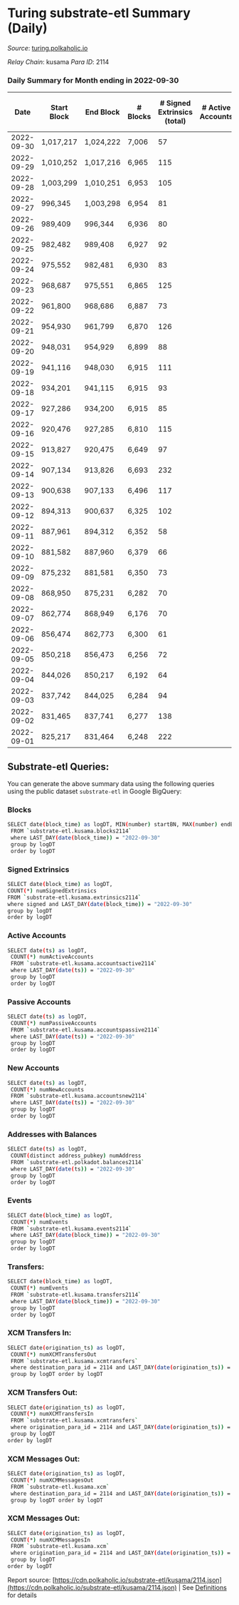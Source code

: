 # Turing substrate-etl Summary (Daily)

_Source_: [turing.polkaholic.io](https://turing.polkaholic.io)

*Relay Chain*: kusama
*Para ID*: 2114



### Daily Summary for Month ending in 2022-09-30


| Date | Start Block | End Block | # Blocks | # Signed Extrinsics (total) | # Active Accounts | # Passive | # New | # Addresses with Balances | # Events | # Transfers | # XCM Transfers In | # XCM Transfers Out | # XCM In | # XCM Out | Issues | 
| ---- | ----------- | --------- | -------- | --------------------------- | ----------------- | --------- | ----- | ------------------------- | -------- | ----------- | ------------------ | ------------------- | -------- | --------- | ------ |
| 2022-09-30 | 1,017,217 | 1,024,222 | 7,006 | 57 |  |  |  | 1,640 | 36,087 | 13  | 1  | 8  |  |  |  |
| 2022-09-29 | 1,010,252 | 1,017,216 | 6,965 | 115 |  |  |  |  | 34,650 | 34  | 1  | 14  |  |  |  |
| 2022-09-28 | 1,003,299 | 1,010,251 | 6,953 | 105 |  |  |  |  | 36,171 | 21  |   | 16  |  |  |  |
| 2022-09-27 | 996,345 | 1,003,298 | 6,954 | 81 |  |  |  |  | 35,510 | 13  |   | 8  |  |  |  |
| 2022-09-26 | 989,409 | 996,344 | 6,936 | 80 |  |  |  |  | 34,744 | 22  | 9  | 18  |  |  |  |
| 2022-09-25 | 982,482 | 989,408 | 6,927 | 92 |  |  |  |  | 35,621 | 11  |   | 7  |  |  |  |
| 2022-09-24 | 975,552 | 982,481 | 6,930 | 83 |  |  |  |  | 33,485 | 13  |   | 12  |  |  |  |
| 2022-09-23 | 968,687 | 975,551 | 6,865 | 125 |  |  |  |  | 34,918 | 12  | 7  | 8  |  |  |  |
| 2022-09-22 | 961,800 | 968,686 | 6,887 | 73 |  |  |  |  | 32,423 | 6  | 8  | 5  |  |  |  |
| 2022-09-21 | 954,930 | 961,799 | 6,870 | 126 |  |  |  |  | 34,033 | 17  | 3  | 7  |  |  |  |
| 2022-09-20 | 948,031 | 954,929 | 6,899 | 88 |  |  |  | 1,631 | 32,595 | 18  | 1  | 8  |  |  |  |
| 2022-09-19 | 941,116 | 948,030 | 6,915 | 111 |  |  |  | 1,631 | 34,310 | 19  | 4  | 10  |  |  |  |
| 2022-09-18 | 934,201 | 941,115 | 6,915 | 93 |  |  |  | 1,629 | 32,465 | 12  | 1  | 5  |  |  |  |
| 2022-09-17 | 927,286 | 934,200 | 6,915 | 85 |  |  |  | 1,628 | 33,699 | 10  | 5  | 6  |  |  |  |
| 2022-09-16 | 920,476 | 927,285 | 6,810 | 115 |  |  |  | 1,626 | 32,036 | 23  | 6  | 9  |  |  |  |
| 2022-09-15 | 913,827 | 920,475 | 6,649 | 97 |  |  |  | 1,625 | 31,424 | 34  | 6  | 22  |  |  |  |
| 2022-09-14 | 907,134 | 913,826 | 6,693 | 232 |  |  |  | 1,624 | 32,859 | 143  | 4  | 27  |  |  |  |
| 2022-09-13 | 900,638 | 907,133 | 6,496 | 117 |  |  |  | 1,586 | 31,041 | 11  | 4  | 5  |  |  |  |
| 2022-09-12 | 894,313 | 900,637 | 6,325 | 102 |  |  |  |  | 30,679 | 6  | 1  | 3  |  |  |  |
| 2022-09-11 | 887,961 | 894,312 | 6,352 | 58 |  |  |  |  | 28,881 | 13  |   | 9  |  |  |  |
| 2022-09-10 | 881,582 | 887,960 | 6,379 | 66 |  |  |  |  | 30,583 | 9  | 2  | 4  |  |  |  |
| 2022-09-09 | 875,232 | 881,581 | 6,350 | 73 |  |  |  |  | 28,956 | 10  |   | 7  |  |  |  |
| 2022-09-08 | 868,950 | 875,231 | 6,282 | 70 |  |  |  | 1,581 | 30,372 | 9  | 1  | 8  |  |  |  |
| 2022-09-07 | 862,774 | 868,949 | 6,176 | 70 |  |  |  | 1,581 | 28,517 | 9  | 4  | 3  |  |  |  |
| 2022-09-06 | 856,474 | 862,773 | 6,300 | 61 |  |  |  |  | 30,154 | 8  | 1  | 5  |  |  |  |
| 2022-09-05 | 850,218 | 856,473 | 6,256 | 72 |  |  |  |  | 28,517 | 11  | 1  | 8  |  |  |  |
| 2022-09-04 | 844,026 | 850,217 | 6,192 | 64 |  |  |  |  | 28,275 | 5  |   | 3  |  |  |  |
| 2022-09-03 | 837,742 | 844,025 | 6,284 | 94 |  |  |  |  | 29,928 | 8  | 2  | 7  |  |  |  |
| 2022-09-02 | 831,465 | 837,741 | 6,277 | 138 |  |  |  |  | 28,610 | 21  | 4  | 16  |  |  |  |
| 2022-09-01 | 825,217 | 831,464 | 6,248 | 222 |  |  |  |  | 30,635 | 34  | 10  | 22  |  |  |  |

## Substrate-etl Queries:
You can generate the above summary data using the following queries using the public dataset `substrate-etl` in Google BigQuery:

### Blocks
```bash
SELECT date(block_time) as logDT, MIN(number) startBN, MAX(number) endBN, COUNT(*) numBlocks 
 FROM `substrate-etl.kusama.blocks2114`  
 where LAST_DAY(date(block_time)) = "2022-09-30" 
 group by logDT 
 order by logDT
```

### Signed Extrinsics
```bash
SELECT date(block_time) as logDT, 
COUNT(*) numSignedExtrinsics 
FROM `substrate-etl.kusama.extrinsics2114`  
where signed and LAST_DAY(date(block_time)) = "2022-09-30" 
group by logDT 
order by logDT
```

### Active Accounts
```bash
SELECT date(ts) as logDT, 
 COUNT(*) numActiveAccounts 
 FROM `substrate-etl.kusama.accountsactive2114` 
 where LAST_DAY(date(ts)) = "2022-09-30" 
 group by logDT 
 order by logDT
```

### Passive Accounts
```bash
SELECT date(ts) as logDT, 
 COUNT(*) numPassiveAccounts 
 FROM `substrate-etl.kusama.accountspassive2114` 
 where LAST_DAY(date(ts)) = "2022-09-30" 
 group by logDT 
 order by logDT
```

### New Accounts
```bash
SELECT date(ts) as logDT, 
 COUNT(*) numNewAccounts 
 FROM `substrate-etl.kusama.accountsnew2114` 
 where LAST_DAY(date(ts)) = "2022-09-30" 
 group by logDT
 order by logDT
```

### Addresses with Balances
```bash
SELECT date(ts) as logDT,
 COUNT(distinct address_pubkey) numAddress 
 FROM `substrate-etl.polkadot.balances2114` 
 where LAST_DAY(date(ts)) = "2022-09-30" 
 group by logDT 
 order by logDT
```

### Events
```bash
SELECT date(block_time) as logDT, 
 COUNT(*) numEvents 
 FROM `substrate-etl.kusama.events2114` 
 where LAST_DAY(date(block_time)) = "2022-09-30" 
 group by logDT 
 order by logDT
```

### Transfers:
```bash
SELECT date(block_time) as logDT, 
 COUNT(*) numEvents 
 FROM `substrate-etl.kusama.transfers2114` 
 where LAST_DAY(date(block_time)) = "2022-09-30" 
 group by logDT 
 order by logDT
```

### XCM Transfers In:
```bash
SELECT date(origination_ts) as logDT, 
 COUNT(*) numXCMTransfersOut 
 FROM `substrate-etl.kusama.xcmtransfers` 
 where destination_para_id = 2114 and LAST_DAY(date(origination_ts)) = "2022-09-30" 
 group by logDT order by logDT
```

### XCM Transfers Out:
```bash
SELECT date(origination_ts) as logDT, 
 COUNT(*) numXCMTransfersIn 
 FROM `substrate-etl.kusama.xcmtransfers` 
 where origination_para_id = 2114 and LAST_DAY(date(origination_ts)) = "2022-09-30" 
 group by logDT 
order by logDT
```

### XCM Messages Out:
```bash
SELECT date(origination_ts) as logDT, 
 COUNT(*) numXCMMessagesOut 
 FROM `substrate-etl.kusama.xcm` 
 where destination_para_id = 2114 and LAST_DAY(date(origination_ts)) = "2022-09-30" 
 group by logDT order by logDT
```

### XCM Messages Out:
```bash
SELECT date(origination_ts) as logDT, 
 COUNT(*) numXCMMessagesIn 
 FROM `substrate-etl.kusama.xcm` 
 where origination_para_id = 2114 and LAST_DAY(date(origination_ts)) = "2022-09-30" 
 group by logDT 
order by logDT
```


Report source: [https://cdn.polkaholic.io/substrate-etl/kusama/2114.json](https://cdn.polkaholic.io/substrate-etl/kusama/2114.json) | See [Definitions](/DEFINITIONS.md) for details
